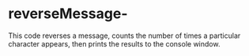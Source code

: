 # reverseMessage-
This code reverses a message, counts the number of times     a particular character appears, then prints the results    to the console window.
